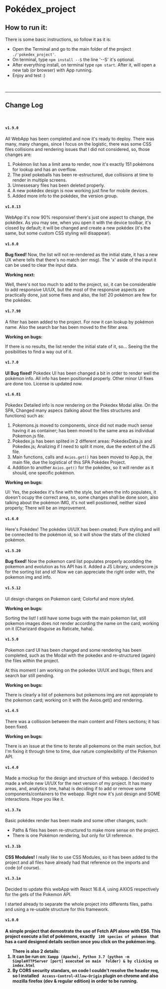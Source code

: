 <h1>Pokédex_project</h1>

<h2>How to run it:</h2>

<p>There is some basic instructions, so follow it as it is:</p>
<ul>
  <li>Open the Terminal and go to the main folder of the project <code>./'pokedex_project'</code>.</li>
  <li>On terminal, type <code>npm install --S</code> the line '--S' it's optional.</li>
  <li>After everything install, on terminal type <code>npm start</code>. After it, will open a new tab (or browser) with App running.</li>
  <li>Enjoy and test :)</li>
</ul>

<br/>
<hr/>
<h2>Change Log</h2>
<br/>
<h4><code>v1.9.0</code></h4>

<p>All WebApp has been completed and now it's ready to deploy. There was many, many changes, since I focus on the logistic, there was some CSS files collisions and rendering issues that I did not considered, so, those changes are:</p>

<ol>
  <li>Pokémon list has a limit area to render, now it's exactly 151 pokémons for lookup and has an overflow.</li>
  <li>The pixel pokeballs has been re-estructured, due collisions at time to render in multiple screens.</li>
  <li>Unnessesary files has been deleted properly.</li>
  <li>A new pokédex design is now working just fine for mobile devices.</li>
  <li>Added more info to the pokédex, the version group.</li>
</ol>

<h4><code>v1.8.13</code></h4>

<p>WebApp it's now 90% responsive! there's just one aspect to change, the pokédex. As you may see, when you open it with the device toolbar, it's closed by default; it will be changed and create a new pokédex (it's the same, but some custom CSS styling will disappear).</p>

<h4><code>v1.8.0</code></h4>

<p><strong>Bug fixed!</strong> Now, the list will not re-rendered as the initial state, it has a new UX where tells that there's no match (err msg). The 'x' aside of the input it can be used to clear the input data.</p>

<strong>Working next:</strong>
<p>Well, there's not too much to add to the project, so, it can be considerable to add responsive UI/UX, but the most of the responsive aspects are practically done, just some fixes and also, the list! 20 pokémon are few for the pokédex.</p>

<h4><code>v1.7.90</code></h4>

<p> A filter has been added to the project. For now it can lookup by pokémon name. Also the search bar has been moved to the filter area.</p>

<strong>Working on bugs:</strong>
<p>If there is no results, the list render the initial state of it, so... Seeing the the posibilities to find a way out of it.</p>

<h4><code>v1.7.0</code></h4>

<p><strong>UI Bug fixed!</strong> Pokedex UI has been changed a bit in order to render well the pokémon info. All info has been positioned properly. Other minor UI fixes are done too. License is updated now.</p>

<h4><code>v1.6.81</code></h4>

<p>Pokedex Detailed info is now rendering on the Pokedex Modal alike. On the SPA, Changed many aspecs (talking about the files structures and functions) such as:</p>

<ol>
  <li>Pokemons.js moved to components, since did not made much sense having it as container; has been moved to the same area as individual Pokemon.js file.</li>
  <li>Pokedex.js has been splited in 2 different areas: PokedexData.js and Pokedex.js; Analizing if I need to split it more, due the extent of the JS file.</li>
  <li>Main functions, calls and <code>Axios.get()</code> has been moved to App.js, the main file, due the logistical of this SPA Pokédex Project.</li>
  <li>Addition to another <code>Axios.get()</code> for the pokédex, so it will render as it should, one specific pokémon.</li>
</ol>

<strong>Working on bugs:</strong>
<p>UI: Yes, the pokedex it's fine with the style, but when the info populates, it doesn't ocupy the correct area, so, some changes shall be done soon, also talking about the pokémon IMG, it's not well positioned, neither sized properly; There will be an improvement.</p>


<h4><code>v1.6.0</code></h4>

<p>Here's Pokédex! The pokédex UI/UX has been created; Pure styling and will be connected to the pokémon id, so it will show the stats of the clicked pokémon.</p>

<h4><code>v1.5.20</code></h4>

<p><strong>Bug fixed!</strong> Now the pokemon card list populates properly acordding the pokemon and evolution as his API has it. Added a JS Library, underscore.js for the sorting list and id! Now we can appreciate the right order with, the pokemon img and info.</p>

<h4><code>v1.5.12</code></h4>

<p>UI design changes on Pokemon card; Colorful and more styled.</p>

<strong>Working on bugs:</strong>
<p>Sorting the list! I still have some bugs with the main pokemon list, still pokemon images does not render according the name on the card; working on it (Charizard disguise as Raticate, haha).</p>

<h4><code>v1.5.0</code></h4>

<p>Pokemon card UI has been changed and some rendering has been completed, such as the Modal with the pokedex and re-structured (again) the files within the project.</p>

<p>At this moment I am working on the pokedex UI/UX and bugs; filters and search bar still pending.</p>

<strong>Working on bugs:</strong>

<p>There is clearly a list of pokemons but pokemons img are not appropiate to the pokemon card; working on it with the Axios.get() and rendering.</p>

<h4><code>v1.4.5</code></h4>

<p>There was a collission between the main content and Filters sections; it has been fixed.</p>

<strong>Working on bugs:</strong>

<p>There is an issue at the time to iterate all pokemons on the main section, but I'm fixing it through time to time, due nature complexibility of the Pokemon API.</p>

<h4><code>v1.4.0</code></h4>

<p>Made a mockup for the design and structure of this webapp. I decided to made a whole new UI/UX for the next version of my project. It has many areas, and, analytics (me, haha) is deciding if to add or remove some components/containers to the webapp. Right now it's just design and SOME interactions. Hope you like it.</p>

<h4><code>v1.3.7a</code></h4>

<p>Basic pokédex render has been made and some other changes, such:</p>

<ul>
<li>Paths & files has been re-structured to make more sense on the project.</li>
<li>There is one Pokémon rendering, but only for UI reference.</li>
</ul>

<h4><code>v1.3.1b</code></h4>

<p><strong>CSS Modules!</strong> I really like to use CSS Modules, so it has been added to the project and all files have already had that reference on the imports and code (of course).</p>

<h4><code>v1.3.1a</code></h4>

<p>Decided to update this webApp with React 16.8.4, using AXIOS respectively for the gets of the Pokemon API.</p>

<p>I started already to separate the whole project into differents files, paths and using a re-usable structure for this framework.</p>

<h4><code>v1.0.0</code><h4>

<p>A simple project that demostrate the use of Fetch API alone with ES6. This project execute a list of pokémons, exactly <code> 100 species of pokémon </code> that has a card designed details section once you click on the pokémon img.</p>

<ol>
  <strong>There is also 2 details:</strong>
  <li>
    It can be run on: <code>Xampp (Apache), Python 3.7 (<strong>python -m SimpleHTTPServer [port]</strong> executed on main  folder) & by clicking on index.html</code>
  </li>
  <li>By CORS security standars, on code I couldn't resolve the header req, so I installed <code> Access-Control-Allow-Origin</code> plugin on chrome and also mozilla firefox (dev & regular edition) in order to be running.</li>
</ol>
